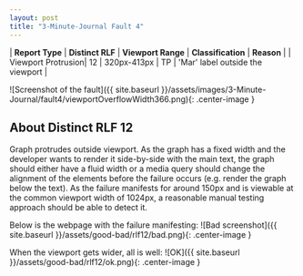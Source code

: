 ```yaml
---
layout: post
title: "3-Minute-Journal Fault 4"
---
```

| **Report Type** | **Distinct RLF** | **Viewport Range** | **Classification** | **Reason** |
| Viewport Protrusion| 12 | 320px-413px | TP | 'Mar' label outside the viewport | 

![Screenshot of the fault]({{ site.baseurl }}/assets/images/3-Minute-Journal/fault4/viewportOverflowWidth366.png){: .center-image }

## About Distinct RLF 12

Graph protrudes outside viewport. As the graph has a fixed width and the developer wants to render it side-by-side with the main text, the graph should either have a fluid width or a media query should change the alignment of the elements before the failure occurs (e.g. render the graph below the text). As the failure manifests for around 150px and is viewable at the common viewport width of 1024px, a reasonable manual testing approach should be able to detect it.

Below is the webpage with the failure manifesting:
![Bad screenshot]({{ site.baseurl }}/assets/good-bad/rlf12/bad.png){: .center-image }

When the viewport gets wider, all is well:
![OK]({{ site.baseurl }}/assets/good-bad/rlf12/ok.png){: .center-image }
